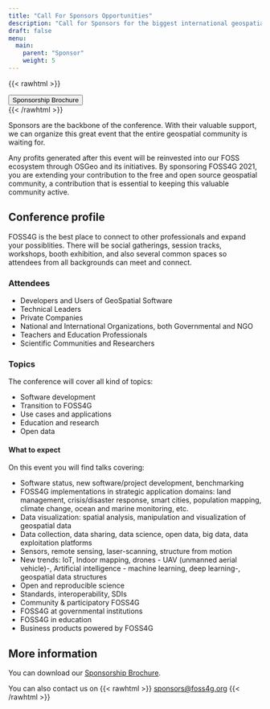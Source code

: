```yaml
---
title: "Call For Sponsors Opportunities"
description: "Call for Sponsors for the biggest international geospatial worldwide conference called FOSS4G"
draft: false
menu:
  main:
    parent: "Sponsor"
    weight: 5
---
```


{{< rawhtml >}}
        <div class="col d-flex justify-content-center">
          <a style="btn btn-primary mb-3" href="/documents/sponsors_brochure.pdf">
            <button type="button" name="button" class="btn btn-primary rounded-pill px-5 py-2 mb-5">
              Sponsorship Brochure
            </button>
          </a>
        </div>
{{< /rawhtml >}}

Sponsors are the backbone of the conference. With their valuable support, we can organize this great event that the entire geospatial community is waiting for. 

Any profits generated after this event will be reinvested into our FOSS ecosystem through OSGeo and its initiatives. By sponsoring FOSS4G 2021, you are extending your contribution to the free and open source geospatial community, a contribution that is essential to keeping this valuable community active.

## Conference profile

FOSS4G is the best place to connect to other professionals and expand your possiblities. There will be social gatherings, session tracks, workshops, booth exhibition, and also several common spaces so attendees from all backgrounds can meet and connect. 

### Attendees

- Developers and Users of GeoSpatial Software
- Technical Leaders
- Private Companies
- National and International Organizations, both Governmental and NGO
- Teachers and Education Professionals
- Scientific Communities and Researchers
  
### Topics

The conference will cover all kind of topics:

 * Software development
 * Transition to FOSS4G
 * Use cases and applications
 * Education and research
 * Open data

#### What to expect

On this event you will find talks covering:

 * Software status, new software/project development, benchmarking
 * FOSS4G implementations in strategic application domains: land management, crisis/disaster response, smart cities, population mapping, climate change, ocean and marine monitoring, etc.
 * Data visualization: spatial analysis, manipulation and visualization of geospatial data
 * Data collection, data sharing, data science, open data, big data, data exploitation platforms
 * Sensors, remote sensing, laser-scanning, structure from motion
 * New trends: IoT, Indoor mapping, drones - UAV (unmanned aerial vehicle)-, Artificial intelligence - machine learning, deep learning-, geospatial data structures
 * Open and reproducible science
 * Standards, interoperability, SDIs
 * Community & participatory FOSS4G
 * FOSS4G at governmental institutions
 * FOSS4G in education
 * Business products powered by FOSS4G
  
## More information
  
You can download our [Sponsorship Brochure](/documents/sponsors_brochure.pdf).

You can also contact us on 
{{< rawhtml >}}
<a href="mailto:sponsors@foss4g.org" target="_blank"><i class="fa fa-envelope"></i>sponsors@foss4g.org</a>
{{< /rawhtml >}}
